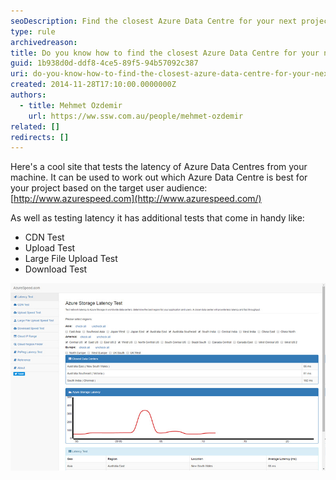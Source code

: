 ```yaml
---
seoDescription: Find the closest Azure Data Centre for your next project using AzureSpeed's latency test and additional performance tests.
type: rule
archivedreason:
title: Do you know how to find the closest Azure Data Centre for your next project?
guid: 1b938d0d-ddf8-4ce5-89f5-94b57092c387
uri: do-you-know-how-to-find-the-closest-azure-data-centre-for-your-next-project
created: 2014-11-28T17:10:00.0000000Z
authors:
  - title: Mehmet Ozdemir
    url: https://ww.ssw.com.au/people/mehmet-ozdemir
related: []
redirects: []
---
```


Here's a cool site that tests the latency of Azure Data Centres from your machine. It can be used to work out which Azure Data Centre is best for your project based on the target user audience: [http://www.azurespeed.com](http://www.azurespeed.com/)

<!--endintro-->

As well as testing latency it has additional tests that come in handy like:

- CDN Test
- Upload Test
- Large File Upload Test
- Download Test

![Figure: AzureSpeed.com example](azure-speed.jpg)
